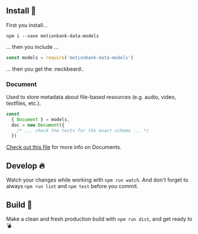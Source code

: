 ## Install :floppy_disk:

First you install...

```shell
npm i --save motionbank-data-models
```

... then you include ...

```javascript
const models = require('motionbank-data-models')
```

... then you get the :neckbeard:.

### Document

Used to store metadata about file-based
resources (e.g. audio, video, textfiles, etc.).

```javascript
const
  { Document } = models,
  doc = new Document({
    /* ... check the tests for the exact schema ... */
  })
```

[Check out this file](https://github.com/motionbank-js/motionbank-data-models/blob/master/.readme/document.md)
for more info on Documents.

## Develop :fire:

Watch your changes while working with `npm run watch`.
And don't forget to always `npm run lint` and `npm test`
before you commit.

## Build :dizzy:

Make a clean and fresh production build with `npm run dist`, and get ready to :bomb:.
